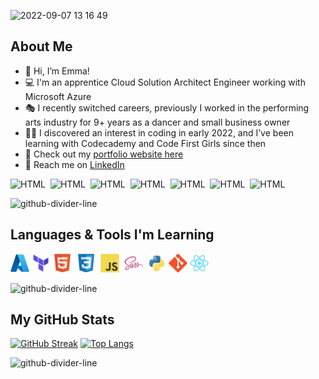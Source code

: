 ![2022-09-07 13 16 49](https://user-images.githubusercontent.com/104512014/188877940-043a216a-debc-46a8-ae28-61240158726e.jpg)


## About Me ##

- 👋 Hi, I’m Emma!
- 💻 I'm an apprentice Cloud Solution Architect Engineer working with Microsoft Azure
- 🎭 I recently switched careers, previously I worked in the performing arts industry for 9+ years as a dancer and small business owner
- 👩‍💻 I discovered an interest in coding in early 2022, and I’ve been learning with Codecademy and Code First Girls since then
- 🔗 Check out my [portfolio website here](https://emmaclarem.netlify.app/)
- 📧 Reach me on [LinkedIn](www.linkedin.com/in/emma-c-miller/)

<div>
   <img src="https://user-images.githubusercontent.com/104512014/228850604-0da435b5-50e3-40a8-8c46-772e60f72f74.png" title="Microsoft Certified Azure Administrator Associate" alt="HTML" width="80" height="80"/>&nbsp;
  <img src="https://user-images.githubusercontent.com/104512014/206425794-1e7bfd5b-9682-444f-b075-1fc236c6d1cb.png" title="Microsoft Certified Azure Fundamentals" alt="HTML" width="80" height="80"/>&nbsp;
  <img src="https://user-images.githubusercontent.com/104512014/214265722-383b2918-8fc5-4f5c-a303-c453d4819e21.png" title="Microsoft Certified Security, Compliance, and Identity Fundamentals" alt="HTML" width="80" height="80"/>&nbsp;
   <img src="https://user-images.githubusercontent.com/104512014/236028119-724d8d00-a6a7-4a07-bc16-b3ee86437a6d.png" title="Microsoft Certified Trainer" alt="HTML" width="80" height="80"/>&nbsp;
   <img src="https://user-images.githubusercontent.com/104512014/232258801-8527ccc4-60b9-43af-abcf-d65a936c0618.png" title="CompTIA IT Fundamentals Certified" alt="HTML" height="84"/>&nbsp;
  <img src="https://user-images.githubusercontent.com/104512014/206425600-94e4b2ed-31a8-4162-a9f5-e508bb3f4820.png" title="Accessibility in Action Badge" alt="HTML" width="80" height="80"/>&nbsp;
  <img src="https://user-images.githubusercontent.com/104512014/214265998-7c49359d-6daa-4d67-b3f3-b4bb014ff7a9.jpg" title="Sustainability in Action Badge" alt="HTML" width="80" height="80"/>&nbsp;
 </div>

![github-divider-line](https://user-images.githubusercontent.com/104512014/173450695-e34b53b4-67aa-4cc7-a5b7-1aeca97fc90b.png)

## Languages & Tools I'm Learning ##
<div>
  <img src="https://github.com/devicons/devicon/blob/master/icons/azure/azure-original.svg" title="Azure" **alt="Azure" width="30" height="30"/>
  <img src="https://github.com/devicons/devicon/blob/master/icons/terraform/terraform-original.svg" title="Terraform" **alt="Terraform" width="30" height="30"/>
  <img src="https://github.com/devicons/devicon/blob/master/icons/html5/html5-original.svg" title="HTML5" alt="HTML" width="30" height="30"/>&nbsp;
  <img src="https://github.com/devicons/devicon/blob/master/icons/css3/css3-original.svg" title="CSS3" alt="CSS" width="30" height="30"/>&nbsp;
  <img src="https://github.com/devicons/devicon/blob/master/icons/javascript/javascript-original.svg" title="JavaScript" alt="JavaScript" width="30" height="30"/>&nbsp;
  <img src="https://github.com/devicons/devicon/blob/master/icons/sass/sass-original.svg" title="Sass" alt="Sass" width="30" height="30"/>&nbsp;
  <img src="https://github.com/devicons/devicon/blob/master/icons/python/python-original.svg" title="Python" **alt="Python" width="30" height="30"/>
  <img src="https://github.com/devicons/devicon/blob/master/icons/git/git-original.svg" title="Git" **alt="Git" width="30" height="30"/>
  <img src="https://github.com/devicons/devicon/blob/master/icons/react/react-original.svg" title="React" **alt="React" width="30" height="30"/>
</div>

![github-divider-line](https://user-images.githubusercontent.com/104512014/173450695-e34b53b4-67aa-4cc7-a5b7-1aeca97fc90b.png)

## My GitHub Stats ##
[![GitHub Streak](http://github-readme-streak-stats.herokuapp.com?user=emmaclarem&theme=nightowl&date_format=j%20M%5B%20Y%5D)](https://git.io/streak-stats)
[![Top Langs](https://github-readme-stats.vercel.app/api/top-langs/?username=emmaclarem&layout=compact&theme=nightowl)](https://github.com/anuraghazra/github-readme-stats)

![github-divider-line](https://user-images.githubusercontent.com/104512014/173450695-e34b53b4-67aa-4cc7-a5b7-1aeca97fc90b.png)


<!--- <img src="https://user-images.githubusercontent.com/104512014/188880139-57550f6e-3ccb-4b5f-a894-fbaad61e1462.png" width="180px" align="right"> --->

